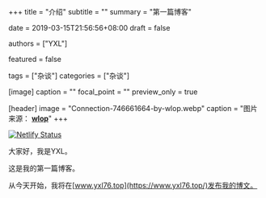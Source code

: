 +++
title = "介绍"
subtitle = ""
summary = "第一篇博客"

date = 2019-03-15T21:56:56+08:00
draft = false

authors = ["YXL"]

featured = false

tags = ["杂谈"]
categories = ["杂谈"]

[image]
  caption = ""
  focal_point = ""
  preview_only = true

[header]
  image = "Connection-746661664-by-wlop.webp"
  caption = "图片来源： [**wlop**](https://www.deviantart.com/wlop/art/Connection-746661664/)"
+++

[![Netlify Status](https://api.netlify.com/api/v1/badges/1008d0ba-6d9b-4a11-9b41-2326f3c096f2/deploy-status)](https://app.netlify.com/sites/yxl/deploys)

大家好，我是YXL。

这是我的第一篇博客。

从今天开始，我将在[www.yxl76.top](https://www.yxl76.top/)发布我的博文。